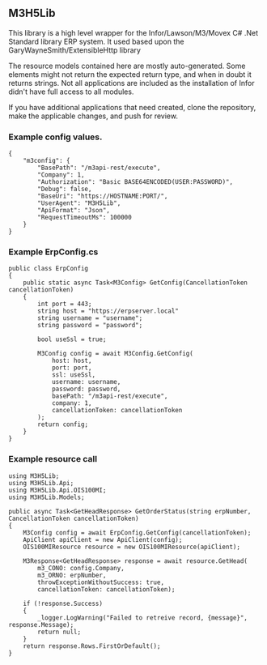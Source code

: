 ## M3H5Lib

This library is a high level wrapper for the Infor/Lawson/M3/Movex C# .Net Standard library ERP system.  It used based upon the GaryWayneSmith/ExtensibleHttp library

The resource models contained here are mostly auto-generated.  Some elements might not return the expected return type, and when in doubt it returns strings. Not all applications are included as the installation of Infor didn't have full access to all modules.

If you have additional applications that need created, clone the repository, make the applicable changes, and push for review.


### Example config values.
```
{
	"m3config": {
		"BasePath": "/m3api-rest/execute",
		"Company": 1,
		"Authorization": "Basic BASE64ENCODED(USER:PASSWORD)",
		"Debug": false,
		"BaseUri": "https://HOSTNAME:PORT/",
		"UserAgent": "M3H5Lib",
		"ApiFormat": "Json",
		"RequestTimeoutMs": 100000
	}
}
```

### Example ErpConfig.cs
```
public class ErpConfig
{
	public static async Task<M3Config> GetConfig(CancellationToken cancellationToken)
	{
		int port = 443;
		string host = "https://erpserver.local"
		string username = "username";
		string password = "password";

		bool useSsl = true;

		M3Config config = await M3Config.GetConfig(
			host: host,
			port: port,
			ssl: useSsl,
			username: username,
			password: password,
			basePath: "/m3api-rest/execute",
			company: 1,
			cancellationToken: cancellationToken
		);
		return config;
	}
}
```

### Example resource call
```
using M3H5Lib;
using M3H5Lib.Api;
using M3H5Lib.Api.OIS100MI;
using M3H5Lib.Models;

public async Task<GetHeadResponse> GetOrderStatus(string erpNumber, CancellationToken cancellationToken)
{
	M3Config config = await ErpConfig.GetConfig(cancellationToken);
	ApiClient apiClient = new ApiClient(config);
	OIS100MIResource resource = new OIS100MIResource(apiClient);

	M3Response<GetHeadResponse> response = await resource.GetHead(
		m3_CONO: config.Company,
		m3_ORNO: erpNumber,
		throwExceptionWithoutSuccess: true,
		cancellationToken: cancellationToken);

	if (!response.Success)
	{
		_logger.LogWarning("Failed to retreive record, {message}", response.Message);
		return null;
	}
	return response.Rows.FirstOrDefault();
}

```